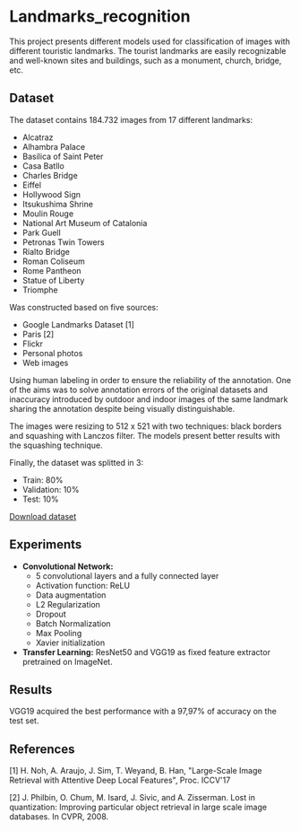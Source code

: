 # Landmarks_recognition

This project presents different models used for classification of images with different touristic landmarks. The tourist landmarks are easily recognizable and well-known sites and buildings, such as a monument, church, bridge, etc.

## Dataset

The dataset contains 184.732 images from 17 different landmarks:
- Alcatraz
- Alhambra Palace
- Basilica of Saint Peter
- Casa Batllo
- Charles Bridge
- Eiffel
- Hollywood Sign
- Itsukushima Shrine
- Moulin Rouge
- National Art Museum of Catalonia
- Park Guell
- Petronas Twin Towers
- Rialto Bridge
- Roman Coliseum
- Rome Pantheon
- Statue of Liberty
- Triomphe

Was constructed based on five sources:
- Google Landmarks Dataset [1]
- Paris [2]
- Flickr
- Personal photos
- Web images

Using human labeling in order to ensure the reliability of the annotation. One of the aims was to solve annotation errors of the original datasets and inaccuracy introduced by outdoor and indoor images of the same landmark sharing the annotation despite being visually distinguishable.

The images were resizing to 512 x 521 with two techniques: black borders and squashing with Lanczos filter. The models present better results with the squashing technique.

Finally, the dataset was splitted in 3:
- Train: 80%
- Validation: 10%
- Test: 10%

[Download dataset](https://drive.google.com/open?id=1olkjN-mh8CE3IZN4AqzVAL7XLOVIHmyZ)

## Experiments

- **Convolutional Network:**
  - 5 convolutional layers and a fully connected layer
  - Activation function: ReLU
  - Data augmentation
  - L2 Regularization
  - Dropout
  - Batch Normalization
  - Max Pooling
  - Xavier initialization
- **Transfer Learning:** ResNet50 and VGG19 as fixed feature extractor pretrained on ImageNet.

## Results

VGG19 acquired the best performance with a 97,97% of accuracy on the test set.

## References

[1] H. Noh, A. Araujo, J. Sim, T. Weyand, B. Han, "Large-Scale Image Retrieval with Attentive Deep Local Features", Proc. ICCV'17

[2] J. Philbin, O. Chum, M. Isard, J. Sivic, and A. Zisserman. Lost in quantization: Improving particular object retrieval in large scale image databases. In CVPR, 2008.
